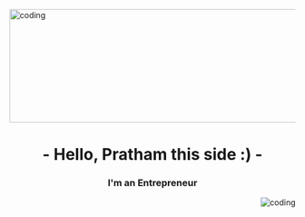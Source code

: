 <p><img align="centre" height="200" width="1000" src="https://media.giphy.com/media/NKEt9elQ5cR68/giphy.gif" alt="coding" /></p>

<h1 align="center">- Hello, Pratham this side :) -</h1>
<h3 align="center"> I'm an Entrepreneur </h3>
<p><img align="right" src="https://media.giphy.com/media/GkD4U3VfiIbzcBhQNu/giphy.gif" alt="coding" /></p>
